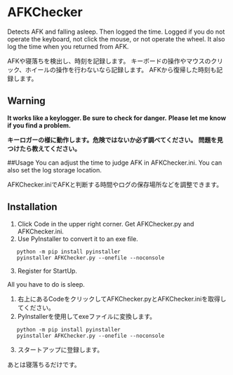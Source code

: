AFKChecker
====
Detects AFK and falling asleep. Then logged the time.
Logged if you do not operate the keyboard, not click the mouse, or not operate the wheel. 
It also log the time when you returned from AFK.

AFKや寝落ちを検出し、時刻を記録します。
キーボードの操作やマウスのクリック、ホイールの操作を行わないなら記録します。
AFKから復帰した時刻も記録します。

## Warning
**It works like a keylogger. Be sure to check for danger.**
**Please let me know if you find a problem.**

**キーロガーの様に動作します。危険ではないか必ず調べてください。**
**問題を見つけたら教えてください。**

##Usage
You can adjust the time to judge AFK in AFKChecker.ini.
You can also set the log storage location. 

AFKChecker.iniでAFKと判断する時間やログの保存場所などを調整できます。

## Installation
1. Click Code in the upper right corner. Get AFKChecker.py and AFKChecker.ini. 
2. Use PyInstaller to convert it to an exe file. 
```
   python -m pip install pyinstaller
   pyinstaller AFKChecker.py --onefile --noconsole
```
3. Register for StartUp.

All you have to do is sleep. 

1. 右上にあるCodeをクリックしてAFKChecker.pyとAFKChecker.iniを取得してください。
2. PyInstallerを使用してexeファイルに変換します。
```
   python -m pip install pyinstaller
   pyinstaller AFKChecker.py --onefile --noconsole
```
3. スタートアップに登録します。

あとは寝落ちるだけです。
